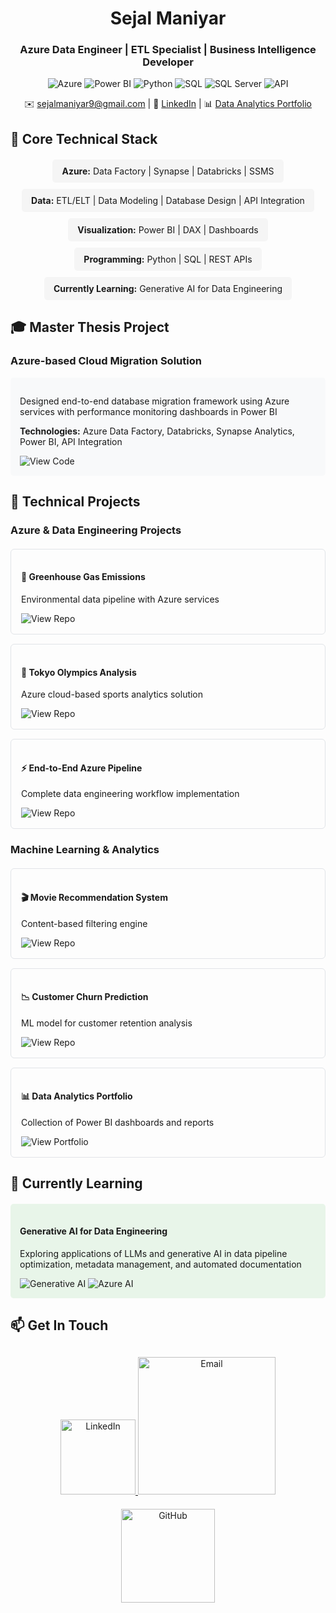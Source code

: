 <div align="center">
  <h1>Sejal Maniyar</h1>
  <h3>Azure Data Engineer | ETL Specialist | Business Intelligence Developer</h3>
  
  <p>
    <img src="https://img.shields.io/badge/Microsoft_Azure-0089D6?style=for-the-badge&logo=microsoft-azure&logoColor=white" alt="Azure">
    <img src="https://img.shields.io/badge/PowerBI-F2C811?style=for-the-badge&logo=Power%20BI&logoColor=black" alt="Power BI">
    <img src="https://img.shields.io/badge/Python-3776AB?style=for-the-badge&logo=python&logoColor=white" alt="Python">
    <img src="https://img.shields.io/badge/SQL-4479A1?style=for-the-badge&logo=postgresql&logoColor=white" alt="SQL">
    <img src="https://img.shields.io/badge/SQL_Server-CC2927?style=for-the-badge&logo=microsoft-sql-server&logoColor=white" alt="SQL Server">
    <img src="https://img.shields.io/badge/API-FF6C37?style=for-the-badge&logo=postman&logoColor=white" alt="API">
  </p>
  
  <p>
    ✉️ <a href="mailto:sejalmaniyar9@gmail.com">sejalmaniyar9@gmail.com</a> | 
    🔗 <a href="https://www.linkedin.com/in/sejal-maniyar/">LinkedIn</a> | 
    📊 <a href="https://sites.google.com/view/sejal-maniyar-projects/home">Data Analytics Portfolio</a>
  </p>
</div>

## 🔧 Core Technical Stack

<div style="display: flex; justify-content: center; flex-wrap: wrap; gap: 10px; margin: 20px 0;">
  <div style="background: #f5f5f5; padding: 10px 15px; border-radius: 5px;">
    <strong>Azure:</strong> Data Factory | Synapse | Databricks | SSMS
  </div>
  <div style="background: #f5f5f5; padding: 10px 15px; border-radius: 5px;">
    <strong>Data:</strong> ETL/ELT | Data Modeling | Database Design | API Integration
  </div>
  <div style="background: #f5f5f5; padding: 10px 15px; border-radius: 5px;">
    <strong>Visualization:</strong> Power BI | DAX | Dashboards
  </div>
  <div style="background: #f5f5f5; padding: 10px 15px; border-radius: 5px;">
    <strong>Programming:</strong> Python | SQL | REST APIs
  </div>
  <div style="background: #f5f5f5; padding: 10px 15px; border-radius: 5px;">
    <strong>Currently Learning:</strong> Generative AI for Data Engineering
  </div>
</div>

## 🎓 Master Thesis Project
### Azure-based Cloud Migration Solution
<div style="background: #f8f9fa; padding: 15px; border-radius: 5px; margin: 15px 0;">
  <p>Designed end-to-end database migration framework using Azure services with performance monitoring dashboards in Power BI</p>
  <p><strong>Technologies:</strong> Azure Data Factory, Databricks, Synapse Analytics, Power BI, API Integration</p>
  <a href="https://github.com/sejal1011/End-to-End-Azure-Data-Engineering-Pipeline" style="text-decoration: none;">
    <img src="https://img.shields.io/badge/View_Code-181717?style=for-the-badge&logo=github&logoColor=white" alt="View Code">
  </a>
</div>

## 🚀 Technical Projects

### Azure & Data Engineering Projects
<div style="display: grid; grid-template-columns: repeat(auto-fit, minmax(300px, 1fr)); gap: 15px; margin: 20px 0;">
  
  <div style="border: 1px solid #e1e4e8; border-radius: 6px; padding: 16px;">
    <h4>🌿 Greenhouse Gas Emissions</h4>
    <p>Environmental data pipeline with Azure services</p>
    <a href="https://github.com/sejal1011/Azure_Greenhouse_Gas_Emission_Project_Sejal" style="text-decoration: none;">
      <img src="https://img.shields.io/badge/View_Repo-181717?style=for-the-badge&logo=github&logoColor=white" alt="View Repo">
    </a>
  </div>
  
  <div style="border: 1px solid #e1e4e8; border-radius: 6px; padding: 16px;">
    <h4>🏅 Tokyo Olympics Analysis</h4>
    <p>Azure cloud-based sports analytics solution</p>
    <a href="https://github.com/sejal1011/Data-Engineering-Project" style="text-decoration: none;">
      <img src="https://img.shields.io/badge/View_Repo-181717?style=for-the-badge&logo=github&logoColor=white" alt="View Repo">
    </a>
  </div>
  
  <div style="border: 1px solid #e1e4e8; border-radius: 6px; padding: 16px;">
    <h4>⚡ End-to-End Azure Pipeline</h4>
    <p>Complete data engineering workflow implementation</p>
    <a href="https://github.com/sejal1011/End-to-End-Azure-Data-Engineering-Pipeline" style="text-decoration: none;">
      <img src="https://img.shields.io/badge/View_Repo-181717?style=for-the-badge&logo=github&logoColor=white" alt="View Repo">
    </a>
  </div>
</div>

### Machine Learning & Analytics
<div style="display: grid; grid-template-columns: repeat(auto-fit, minmax(300px, 1fr)); gap: 15px; margin: 20px 0;">
  
  <div style="border: 1px solid #e1e4e8; border-radius: 6px; padding: 16px;">
    <h4>🎬 Movie Recommendation System</h4>
    <p>Content-based filtering engine</p>
    <a href="https://github.com/sejal1011/Movie-Recommendation-System" style="text-decoration: none;">
      <img src="https://img.shields.io/badge/View_Repo-181717?style=for-the-badge&logo=github&logoColor=white" alt="View Repo">
    </a>
  </div>
  
  <div style="border: 1px solid #e1e4e8; border-radius: 6px; padding: 16px;">
    <h4>📉 Customer Churn Prediction</h4>
    <p>ML model for customer retention analysis</p>
    <a href="https://github.com/sejal1011/Customer_Churn_Prediction" style="text-decoration: none;">
      <img src="https://img.shields.io/badge/View_Repo-181717?style=for-the-badge&logo=github&logoColor=white" alt="View Repo">
    </a>
  </div>
  
  <div style="border: 1px solid #e1e4e8; border-radius: 6px; padding: 16px;">
    <h4>📊 Data Analytics Portfolio</h4>
    <p>Collection of Power BI dashboards and reports</p>
    <a href="https://sites.google.com/view/sejal-maniyar-projects/home" style="text-decoration: none;">
      <img src="https://img.shields.io/badge/View_Portfolio-FF9E0F?style=for-the-badge&logo=powerbi&logoColor=white" alt="View Portfolio">
    </a>
  </div>
</div>

## 🌱 Currently Learning
<div style="background: #e8f5e9; padding: 15px; border-radius: 5px; margin: 20px 0;">
  <h4>Generative AI for Data Engineering</h4>
  <p>Exploring applications of LLMs and generative AI in data pipeline optimization, metadata management, and automated documentation</p>
  <img src="https://img.shields.io/badge/Generative_AI-FF6F00?style=for-the-badge&logo=openai&logoColor=white" alt="Generative AI">
  <img src="https://img.shields.io/badge/Azure_AI-0089D6?style=for-the-badge&logo=microsoft-azure&logoColor=white" alt="Azure AI">
</div>

## 📫 Get In Touch
<div align="center" style="margin-top: 30px;">
  <a href="https://www.linkedin.com/in/sejal-maniyar/">
    <img src="https://img.shields.io/badge/LinkedIn-0077B5?style=for-the-badge&logo=linkedin&logoColor=white" width="120" alt="LinkedIn">
  </a>
  <a href="mailto:sejalmaniyar9@gmail.com">
    <img src="https://img.shields.io/badge/Email_sejalmaniyar9@gmail.com-D14836?style=for-the-badge&logo=gmail&logoColor=white" width="220" alt="Email">
  </a>
</div>

<div align="center" style="margin-top: 20px;">
  <a href="https://github.com/sejal1011">
    <img src="https://img.shields.io/badge/View_My_GitHub-181717?style=for-the-badge&logo=github&logoColor=white" width="150" alt="GitHub">
  </a>
</div>
